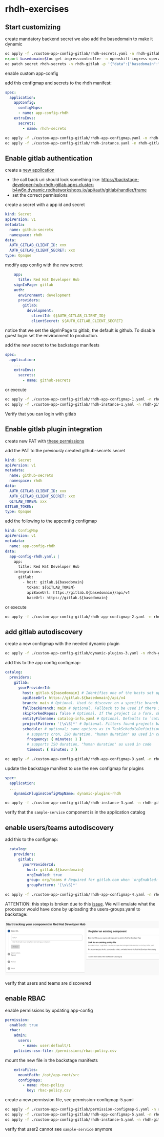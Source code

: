 # rhdh-exercises


## Start customizing 

create mandatory backend secret
we also add the basedomain to make it dynamic

```sh
oc apply -f ./custom-app-config-gitlab/rhdh-secrets.yaml -n rhdh-gitlab
export basedomain=$(oc get ingresscontroller -n openshift-ingress-operator default -o jsonpath='{.status.domain}' | base64 -w0)
oc patch secret rhdh-secrets -n rhdh-gitlab -p '{"data":{"basedomain":"'"${basedomain}"'"}}'
```

enable custom app-config

add this configmap and secrets to the rhdh manifest:

```yaml
spec:
  application:
    appConfig:
      configMaps:
      - name: app-config-rhdh
    extraEnvs:
      secrets:
        - name: rhdh-secrets       
```


```sh
oc apply -f ./custom-app-config-gitlab/rhdh-app-configmap.yaml -n rhdh-gitlab
oc apply -f ./custom-app-config-gitlab/rhdh-instance.yaml -n rhdh-gitlab
```

## Enable gitlab authentication

create a [new application](https://backstage.io/docs/auth/gitlab/provider)
- the call back uri should look something like: https://backstage-developer-hub-rhdh-gitlab.apps.cluster-b4w6n.dynamic.redhatworkshops.io/api/auth/gitlab/handler/frame
- set the correct permissions

create a secret with a app id and secret

```yaml
kind: Secret
apiVersion: v1
metadata:
  name: github-secrets
  namespace: rhdh
data:
  AUTH_GITLAB_CLIENT_ID: xxx
  AUTH_GITLAB_CLIENT_SECRET: xxx
type: Opaque
```
modify app config with the new secret

```yaml
    app:
      title: Red Hat Developer Hub
    signInPage: gitlab   
    auth:
      environment: development
      providers:
        gitlab:
          development:
            clientId: ${AUTH_GITLAB_CLIENT_ID}
            clientSecret: ${AUTH_GITLAB_CLIENT_SECRET}
```   

notice that we set the signInPage to gitlab, the default is github. To disable guest login set the environment to production.

add the new secret to the backstage manifests

```yaml
spec:
  application:
    ...
    extraEnvs:
      secrets:
        - name: github-secrets 
```

or execute

```sh
oc apply -f ./custom-app-config-gitlab/rhdh-app-configmap-1.yaml -n rhdh-gitlab
oc apply -f ./custom-app-config-gitlab/rhdh-instance-1.yaml -n rhdh-gitlab
```

Verify that you can login with gitlab 

## Enable gitlab plugin integration

create new PAT with [these permissions](https://backstage.io/docs/integrations/gitlab/locations)

add the PAT to the previously created github-secrets secret

```yaml
kind: Secret
apiVersion: v1
metadata:
  name: github-secrets
  namespace: rhdh
data:
  AUTH_GITLAB_CLIENT_ID: xxx
  AUTH_GITLAB_CLIENT_SECRET: xxx
  GITLAB_TOKEN: xxx
GITLAB_TOKEN:
type: Opaque
```

add the following to the appconfig configmap

```yaml
kind: ConfigMap
apiVersion: v1
metadata:
  name: app-config-rhdh
data:
  app-config-rhdh.yaml: |
    app:
      title: Red Hat Developer Hub
    integrations:
      gitlab:
        - host: gitlab.${basedomain}
          token: ${GITLAB_TOKEN}
          apiBaseUrl: https://gitlab.${basedomain}/api/v4
          baseUrl: https://gitlab.${basedomain}          
```      

or execute

```sh
oc apply -f ./custom-app-config-gitlab/rhdh-app-configmap-2.yaml -n rhdh-gitlab
```


## add gitlab autodiscovery

create a new configmap with the needed dynamic plugin

```sh
oc apply -f ./custom-app-config-gitlab/dynamic-plugins-3.yaml -n rhdh-gitlab
```

add this to the app config configmap:

```yaml
catalog:
  providers:
    gitlab:
      yourProviderId:
        host: gitlab.${basedomain} # Identifies one of the hosts set up in the integrations
        apiBaseUrl: https://gitlab.${basedomain}/api/v4
        branch: main # Optional. Used to discover on a specific branch
        fallbackBranch: main # Optional. Fallback to be used if there is no default branch configured at the Gitlab repository. It is only used, if `branch` is undefined. Uses `master` as default
        skipForkedRepos: false # Optional. If the project is a fork, skip repository
        entityFilename: catalog-info.yaml # Optional. Defaults to `catalog-info.yaml`
        projectPattern: '[\s\S]*' # Optional. Filters found projects based on provided patter. Defaults to `[\s\S]*`, which means to not filter anything
        schedule: # optional; same options as in TaskScheduleDefinition
          # supports cron, ISO duration, "human duration" as used in code
          frequency: { minutes: 1 }
          # supports ISO duration, "human duration" as used in code
          timeout: { minutes: 3 }
```

```sh
oc apply -f ./custom-app-config-gitlab/rhdh-app-configmap-3.yaml -n rhdh-gitlab
```

update  the backstage manifest to use the new configmap for plugins

```yaml
spec:
  application:
  ...
    dynamicPluginsConfigMapName: dynamic-plugins-rhdh
```    

```sh
oc apply -f ./custom-app-config-gitlab/rhdh-instance-3.yaml -n rhdh-gitlab
```

verify that the `sample-service` component is in the application catalog

## enable users/teams autodiscovery

add this to the configmap:

```yaml
  catalog:
    providers:
      gitlab:
        yourProviderId:
          host: gitlab.${basedomain}
          orgEnabled: true
          group: org/teams # Required for gitlab.com when `orgEnabled: true`. Optional for self managed. Must not end with slash. Accepts only groups under the provided path (which will be stripped)
          groupPattern: '[\s\S]*'
```

```sh
oc apply -f ./custom-app-config-gitlab/rhdh-app-configmap-4.yaml -n rhdh-gitlab
```

ATTENTION: this step is broken due to this [issue](https://issues.redhat.com/browse/RHIDP-1713).
We will emulate what the processor would have done by uploading the users-groups.yaml to backstage:

![Register an Existing Component!](./media/Register-an-existing-component.png "Register-an-existing-component")

verify that users and teams are discovered

## enable RBAC

enable permissions by updating app-config

```yaml
permission:
  enabled: true
  rbac:
    admin:
      users:
        - name: user:default/1   
    policies-csv-file: /permissions/rbac-policy.csv
```

mount the new file in the backstage manifests

```yaml
    extraFiles:
      mountPath: /opt/app-root/src
      configMaps:
        - name: rbac-policy
          key: rbac-policy.csv
```

create a new permission file, see permission-configmap-5.yaml

```sh
oc apply -f ./custom-app-config-gitlab/permission-configmap-5.yaml -n rhdh-gitlab
oc apply -f ./custom-app-config-gitlab/rhdh-app-configmap-5.yaml -n rhdh-gitlab
oc apply -f ./custom-app-config-gitlab/rhdh-instance-5.yaml -n rhdh-gitlab
```

verify that user2 cannot see `sample-service` anymore